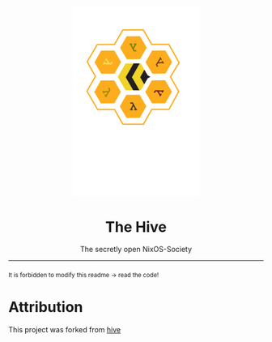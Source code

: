 <div align="center">
  <img src="logo.svg" width="250" />
  <h1>The Hive</h1>
  <p>The secretly open NixOS-Society</span>
</div>

---

<sub>It is forbidden to modify this readme &rarr; read the code!</sub>

# Attribution

This project was forked from [hive](https://github.com/divnix/hive)
